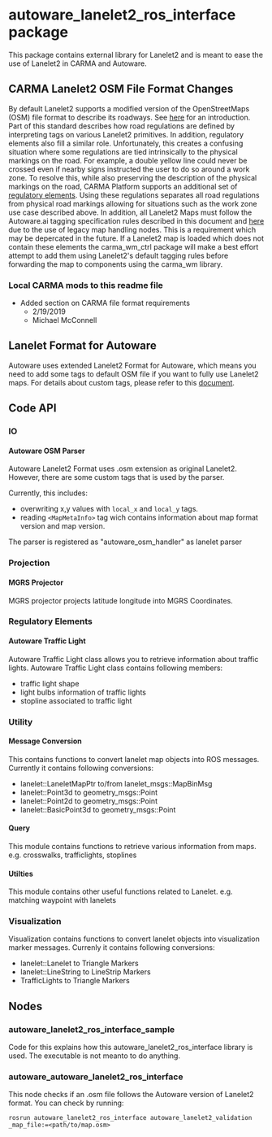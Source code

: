 # autoware_lanelet2_ros_interface package
This package contains external library for Lanelet2 and is meant to ease the use of Lanelet2 in CARMA and Autoware.

## CARMA Lanelet2 OSM File Format Changes

By default Lanelet2 supports a modified version of the OpenStreetMaps (OSM) file format to describe its roadways. See [here](https://github.com/fzi-forschungszentrum-informatik/Lanelet2/blob/master/lanelet2_maps/README.md) for an introduction. Part of this standard describes how road regulations are defined by interpreting tags on various Lanelet2 primitives. In addition, regulatory elements also fill a similar role. Unfortunately, this creates a confusing situation where some regulations are tied intrinsically to the physical markings on the road. For example, a double yellow line could never be crossed even if nearby signs instructed the user to do so around a work zone. To resolve this, while also preserving the description of the physical markings on the road, CARMA Platform supports an additional set of [regulatory elements](./docs/RegulatoryElements.md). Using these regulations separates all road regulations from physical road markings allowing for situations such as the work zone use case described above. In addition, all Lanelet2 Maps must follow the Autoware.ai tagging specification rules described in this document and [here](./docs/lanelet2_format_extension.md) due to the use of legacy map handling nodes. This is a requirement which may be depercated in the future. If a Lanelet2 map is loaded which does not contain these elements the carma_wm_ctrl package will make a best effort attempt to add them using Lanelet2's default tagging rules before forwarding the map to components using the carma_wm library.

### Local CARMA mods to this readme file

- Added section on CARMA file format requirements
  - 2/19/2019
  - Michael McConnell

## Lanelet Format for Autoware
Autoware uses extended Lanelet2 Format for Autoware, which means you need to add some tags to default OSM file if you want to fully use Lanelet2 maps. For details about custom tags, please refer to this [document](./docs/lanelet2_format_extension.md).

## Code API
### IO 
#### Autoware OSM Parser
Autoware Lanelet2 Format uses .osm extension as original Lanelet2.
However, there are some custom tags that is used by the parser.

Currently, this includes:
* overwriting x,y values with `local_x` and `local_y` tags.
* reading `<MapMetaInfo>` tag wich contains information about map format version and map version.

The parser is registered as "autoware_osm_handler" as lanelet parser

### Projection
#### MGRS Projector
MGRS projector projects latitude longitude into MGRS Coordinates. 

### Regulatory Elements
#### Autoware Traffic Light
Autoware Traffic Light class allows you to retrieve information about traffic lights.
Autoware Traffic Light class contains following members:
* traffic light shape
* light bulbs information of traffic lights
* stopline associated to traffic light

### Utility
#### Message Conversion
This contains functions to convert lanelet map objects into ROS messages.
Currently it contains following conversions:
* lanelet::LaneletMapPtr to/from lanelet_msgs::MapBinMsg
* lanelet::Point3d to geometry_msgs::Point
* lanelet::Point2d to geometry_msgs::Point
* lanelet::BasicPoint3d to geometry_msgs::Point

#### Query
This module contains functions to retrieve various information from maps.
e.g. crosswalks, trafficlights, stoplines

#### Utilties
This module contains other useful functions related to Lanelet.
e.g. matching waypoint with lanelets

### Visualization
Visualization contains functions to convert lanelet objects into visualization marker messages.
Currenly it contains following conversions:
* lanelet::Lanelet to Triangle Markers
* lanelet::LineString to LineStrip Markers
* TrafficLights to Triangle Markers

## Nodes
### autoware_lanelet2_ros_interface_sample
Code for this explains how this autoware_lanelet2_ros_interface library is used.
The executable is not meanto to do anything. 

### autoware_autoware_lanelet2_ros_interface
This node checks if an .osm file follows the Autoware version of Lanelet2 format.
You can check by running:
```
rosrun autoware_lanelet2_ros_interface autoware_lanelet2_validation _map_file:=<path/to/map.osm>
```
